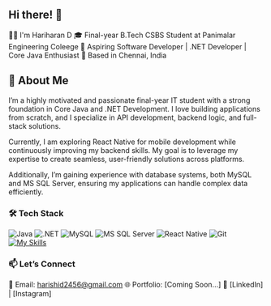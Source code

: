 ## Hi there!  👋

👨‍💻 I'm Hariharan D
🎓 Final-year B.Tech CSBS Student at Panimalar Engineering Coleege
💼 Aspiring Software Developer | .NET Developer | Core Java Enthusiast 
📍 Based in Chennai, India

## 🚀 About Me
I’m a highly motivated and passionate final-year IT student with a strong foundation in Core Java and .NET Development. I love building applications from scratch, and I specialize in API development, backend logic, and full-stack solutions.

Currently, I am exploring React Native for mobile development while continuously improving my backend skills. My goal is to leverage my expertise to create seamless, user-friendly solutions across platforms.

Additionally, I’m gaining experience with database systems, both MySQL and MS SQL Server, ensuring my applications can handle complex data efficiently.


### 🛠️ Tech Stack

![Java](https://img.shields.io/badge/Java-ED8B00?style=for-the-badge&logo=java&logoColor=white)
![.NET](https://img.shields.io/badge/.NET-512BD4?style=for-the-badge&logo=.net&logoColor=white)
![MySQL](https://img.shields.io/badge/MySQL-4479A1?style=for-the-badge&logo=mysql&logoColor=white)
![MS SQL Server](https://img.shields.io/badge/MS_SQL_Server-CC2927?style=for-the-badge&logo=microsoft-sql-server&logoColor=white)
![React Native](https://img.shields.io/badge/React_Native-20232F?style=for-the-badge&logo=react&logoColor=61DAFB)
![Git](https://img.shields.io/badge/Git-F05032?style=for-the-badge&logo=git&logoColor=white)
[![My Skills](https://skillicons.dev/icons?i=html,css,nodejs)](https://skillicons.dev)

### 📫 Let’s Connect
💌 Email: harishid2456@gmail.com
🌐 Portfolio: [Coming Soon...]
🔗 [LinkedIn] | [Instagram]
